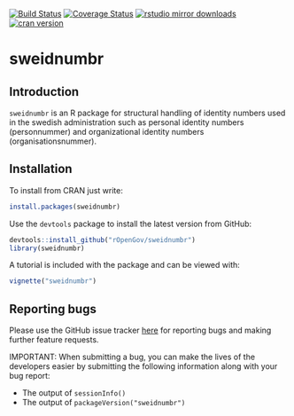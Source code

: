 [![Build Status](https://travis-ci.org/rOpenGov/sweidnumbr.svg)](https://travis-ci.org/rOpenGov/sweidnumbr?branch=master) [![Coverage Status](https://coveralls.io/repos/rOpenGov/sweidnumbr/badge.svg)](https://coveralls.io/r/rOpenGov/sweidnumbr) [![rstudio mirror downloads](http://cranlogs.r-pkg.org/badges/grand-total/sweidnumbr)](https://github.com/metacran/cranlogs.app)
[![cran version](http://www.r-pkg.org/badges/version/sweidnumbr)](http://cran.rstudio.com/web/packages/sweidnumbr)

sweidnumbr
==========

## Introduction

`sweidnumbr` is an R package for structural handling of identity numbers used in the swedish administration such as personal identity numbers (personnummer) and organizational identity numbers (organisationsnummer).

## Installation

To install from CRAN just write:

```r
install.packages(sweidnumbr)
```

Use the `devtools` package to install the latest version from GitHub:
```r
devtools::install_github("rOpenGov/sweidnumbr")
library(sweidnumbr)
```

A tutorial is included with the package and can be viewed with:
```r
vignette("sweidnumbr")
```

## Reporting bugs

Please use the GitHub issue tracker [here](https://github.com/rOpenGov/sweidnumbr/issues) for reporting bugs and making further feature requests.

IMPORTANT: When submitting a bug, you can make the lives of the developers easier by submitting the following information along with your bug report:
- The output of `sessionInfo()`
- The output of `packageVersion("sweidnumbr")`
